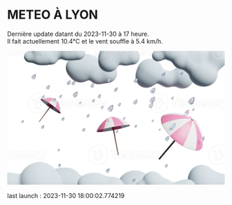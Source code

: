 # METEO À LYON

Dernière update datant du 2023-11-30 à 17 heure.  
Il fait actuellement 10.4°C et le vent souffle à 5.4 km/h.      

![](./.github/rain.png)

last launch : 2023-11-30 18:00:02.774219
